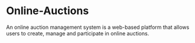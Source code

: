 # Online-Auctions
An online auction management system is a web-based platform that allows users to create, manage and participate in online auctions. 
